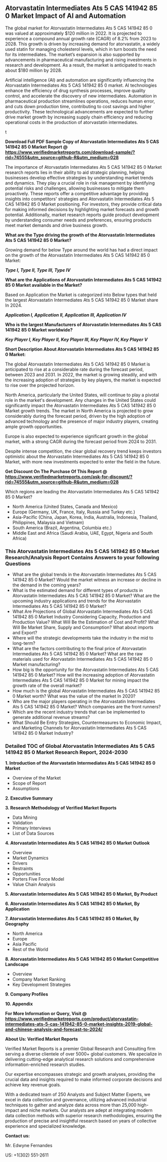 <h2>Atorvastatin Intermediates Ats 5 CAS 141942 85 0 Market Impact of AI and Automation</h2><p>The global market for Atorvastatin Intermediates Ats 5 CAS 141942 85 0 was valued at approximately $120 million in 2022. It is projected to experience a compound annual growth rate (CAGR) of 8.2% from 2023 to 2028. This growth is driven by increasing demand for atorvastatin, a widely used statin for managing cholesterol levels, which in turn boosts the need for its intermediates. The market’s expansion is also supported by advancements in pharmaceutical manufacturing and rising investments in research and development. As a result, the market is anticipated to reach about $180 million by 2028.</p><p>Artificial intelligence (AI) and automation are significantly influencing the Atorvastatin Intermediates Ats 5 CAS 141942 85 0 market. AI technologies enhance the efficiency of drug synthesis processes, improve quality control, and accelerate the discovery of new intermediates. Automation in pharmaceutical production streamlines operations, reduces human error, and cuts down production time, contributing to cost savings and higher productivity. These technological advancements are expected to further drive market growth by increasing supply chain efficiency and reducing operational costs in the production of atorvastatin intermediates.</p>t</p><p id="" class=""><strong>Download Full PDF Sample Copy of Atorvastatin Intermediates Ats 5 CAS 141942 85 0 Market Report @ <a href="https://www.verifiedmarketreports.com/download-sample/?rid=74555&utm_source=github-R&utm_medium=028" target="_blank">https://www.verifiedmarketreports.com/download-sample/?rid=74555&utm_source=github-R&utm_medium=028</a></strong></p><p>The importance of&nbsp;Atorvastatin Intermediates Ats 5 CAS 141942 85 0 Market research reports lies in their ability to aid strategic planning, helping businesses develop effective strategies by understanding market trends and dynamics. They play a crucial role in risk management by identifying potential risks and challenges, allowing businesses to mitigate them proactively. These reports offer a competitive advantage by providing insights into competitors' strategies and Atorvastatin Intermediates Ats 5 CAS 141942 85 0 Market positioning. For investors, they provide critical data for making informed decisions by highlighting market forecasts and growth potential. Additionally, market research reports guide product development by understanding consumer needs and preferences, ensuring products meet market demands and drive business growth.</p><p><strong>What are the&nbsp;Type driving the growth of the Atorvastatin Intermediates Ats 5 CAS 141942 85 0 Market?</strong></p><p id="" class="">Growing demand for below Type around the world has had a direct impact on the growth of the Atorvastatin Intermediates Ats 5 CAS 141942 85 0 Market:</p><em><strong>Type I, Type II, Type III, Type IV</strong></em></p><strong>What are the&nbsp;Applications&nbsp;of Atorvastatin Intermediates Ats 5 CAS 141942 85 0 Market available in the Market?</strong></p><p id="" class="">Based on Application the Market is categorized into Below types that held the largest Atorvastatin Intermediates Ats 5 CAS 141942 85 0 Market share In 2024.</p><em><strong>Application I, Application II, Application III, Application IV</strong></em></p><strong>Who is the largest Manufacturers of Atorvastatin Intermediates Ats 5 CAS 141942 85 0 Market worldwide?</strong></p><p><em><strong>Key Player I, Key Player II, Key Player III, Key Player IV, Key Player V</strong></em></p><p id="" class=""><strong>Short Description About Atorvastatin Intermediates Ats 5 CAS 141942 85 0 Market:</strong></p><p>The global Atorvastatin Intermediates Ats 5 CAS 141942 85 0 Market is anticipated to rise at a considerable rate during the forecast period, between 2023 and 2031. In 2022, the market is growing steadily, and with the increasing adoption of strategies by key players, the market is expected to rise over the projected horizon.</p><p>North America, particularly the United States, will continue to play a pivotal role in the market's development. Any changes in the United States could significantly impact the Atorvastatin Intermediates Ats 5 CAS 141942 85 0 Market growth trends. The market in North America is projected to grow considerably during the forecast period, driven by the high adoption of advanced technology and the presence of major industry players, creating ample growth opportunities.</p><p>Europe is also expected to experience significant growth in the global market, with a strong CAGR during the forecast period from 2024 to 2031.</p><p>Despite intense competition, the clear global recovery trend keeps investors optimistic about the Atorvastatin Intermediates Ats 5 CAS 141942 85 0 Market, with more new investments expected to enter the field in the future.</p><p id="" class=""><strong>Get Discount On The Purchase Of This Report @ <a href="https://www.verifiedmarketreports.com/ask-for-discount/?rid=74555&utm_source=github-R&utm_medium=028" target="_blank">https://www.verifiedmarketreports.com/ask-for-discount/?rid=74555&utm_source=github-R&utm_medium=028</a></strong></p>Which regions are leading the Atorvastatin Intermediates Ats 5 CAS 141942 85 0 Market?</p><ul><li>North America (United States, Canada and Mexico)</li><li>Europe (Germany, UK, France, Italy, Russia and Turkey etc.)</li><li>Asia-Pacific (China, Japan, Korea, India, Australia, Indonesia, Thailand, Philippines, Malaysia and Vietnam)</li><li>South America (Brazil, Argentina, Columbia etc.)</li><li>Middle East and Africa (Saudi Arabia, UAE, Egypt, Nigeria and South Africa)</li></ul><h3 id="" class="">This Atorvastatin Intermediates Ats 5 CAS 141942 85 0 Market Research/Analysis Report Contains Answers to your following Questions</h3><ul><li>What are the global trends in the Atorvastatin Intermediates Ats 5 CAS 141942 85 0 Market? Would the market witness an increase or decline in the demand in the coming years?</li><li>What is the estimated demand for different types of products in Atorvastatin Intermediates Ats 5 CAS 141942 85 0 Market? What are the upcoming industry applications and trends for the Atorvastatin Intermediates Ats 5 CAS 141942 85 0 Market?</li><li>What Are Projections of Global Atorvastatin Intermediates Ats 5 CAS 141942 85 0 Market Industry Considering Capacity, Production and Production Value? What Will Be the Estimation of Cost and Profit? What Will Be Market Share, Supply and Consumption? What about imports and Export?</li><li>Where will the strategic developments take the industry in the mid to long-term?</li><li>What are the factors contributing to the final price of Atorvastatin Intermediates Ats 5 CAS 141942 85 0 Market? What are the raw materials used for Atorvastatin Intermediates Ats 5 CAS 141942 85 0 Market manufacturing?</li><li>How big is the opportunity for the Atorvastatin Intermediates Ats 5 CAS 141942 85 0 Market? How will the increasing adoption of Atorvastatin Intermediates Ats 5 CAS 141942 85 0 Market for mining impact the growth rate of the overall market?</li><li>How much is the global Atorvastatin Intermediates Ats 5 CAS 141942 85 0 Market worth? What was the value of the market In 2020?</li><li>Who are the major players operating in the Atorvastatin Intermediates Ats 5 CAS 141942 85 0 Market? Which companies are the front runners?</li><li>Which are the recent industry trends that can be implemented to generate additional revenue streams?</li><li>What Should Be Entry Strategies, Countermeasures to Economic Impact, and Marketing Channels for Atorvastatin Intermediates Ats 5 CAS 141942 85 0 Market Industry?</li></ul><h3 id="" class="">Detailed TOC of Global Atorvastatin Intermediates Ats 5 CAS 141942 85 0 Market Research Report, 2024-2030</h3><p id="" class=""><strong>1. Introduction of the Atorvastatin Intermediates Ats 5 CAS 141942 85 0 Market</strong></p><ul><li>Overview of the Market</li><li>Scope of Report</li><li>Assumptions</li></ul><p id="" class=""><strong>2. Executive Summary</strong></p><p id="" class=""><strong>3. Research Methodology of Verified Market Reports</strong></p><ul><li>Data Mining</li><li>Validation</li><li>Primary Interviews</li><li>List of Data Sources</li></ul><p id="" class=""><strong>4. Atorvastatin Intermediates Ats 5 CAS 141942 85 0 Market Outlook</strong></p><ul><li>Overview</li><li>Market Dynamics</li><li>Drivers</li><li>Restraints</li><li>Opportunities</li><li>Porters Five Force Model</li><li>Value Chain Analysis</li></ul><p id="" class=""><strong>5. Atorvastatin Intermediates Ats 5 CAS 141942 85 0 Market, By Product</strong></p><p id="" class=""><strong>6. Atorvastatin Intermediates Ats 5 CAS 141942 85 0 Market, By Application</strong></p><p id="" class=""><strong>7. Atorvastatin Intermediates Ats 5 CAS 141942 85 0 Market, By Geography</strong></p><ul><li>North America</li><li>Europe</li><li>Asia Pacific</li><li>Rest of the World</li></ul><p id="" class=""><strong>8. Atorvastatin Intermediates Ats 5 CAS 141942 85 0 Market Competitive Landscape</strong></p><ul><li>Overview</li><li>Company Market Ranking</li><li>Key Development Strategies</li></ul><p id="" class=""><strong>9. Company Profiles</strong></p><p id="" class=""><strong>10. Appendix</strong></p><p id="" class=""><strong>For More Information or Query, Visit @ <a href="https://www.verifiedmarketreports.com/product/atorvastatin-intermediates-ats-5-cas-141942-85-0-market-insights-2019-global-and-chinese-analysis-and-forecast-to-2024/" target="_blank">https://www.verifiedmarketreports.com/product/atorvastatin-intermediates-ats-5-cas-141942-85-0-market-insights-2019-global-and-chinese-analysis-and-forecast-to-2024/</a></strong></p><p id="" class=""><strong>About Us: Verified Market Reports</strong></p><p id="" class="">Verified Market Reports is a premier Global Research and Consulting firm serving a diverse clientele of over 5000+ global customers. We specialize in delivering cutting-edge analytical research solutions and comprehensive information-enriched research studies.</p><p id="" class="">Our expertise encompasses strategic and growth analyses, providing the crucial data and insights required to make informed corporate decisions and achieve key revenue goals.</p><p id="" class="">With a dedicated team of 250 Analysts and Subject Matter Experts, we excel in data collection and governance, utilizing advanced industrial techniques to gather and analyze data across more than 25,000 high-impact and niche markets. Our analysts are adept at integrating modern data collection methods with superior research methodologies, ensuring the production of precise and insightful research based on years of collective experience and specialized knowledge.</p><p id="" class=""><strong>Contact us:</strong></p><p id="" class="">Mr. Edwyne Fernandes</p><p id="" class="">US: +1(302) 551-2611</p>